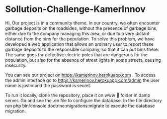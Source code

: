 # Sollution-Challenge-KamerInnov
Hi,
Our project is in a community theme. In our country, we often encounter garbage deposits on the roadsides, without the presence of garbage bins, either due to the company managing this area, or due to a very distant distance from the bins for the population. To solve this problem, we have developed a web application that allows an ordinary user to report these garbage deposits to the responsible company, so that it can put bins there. 
The same goes for defective electric poles that are dangerous for the population, but also for the absence of street lights in some streets, causing insecurity.

You can see our project on https://kamerinov.herokuapp.com . To access the admin interface go to https://kamerinov.herokuapp.com/admin the user name is justin and the password is secret.

To run it locally, clone the repository, place it on www 📁 folder in damp server. Go and see the .en file to configure the database. In the file directory run php bin/console doctrine:migrations:migrate to execute the database migration.
